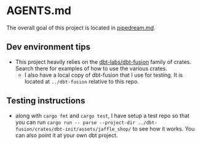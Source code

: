 # AGENTS.md
The overall goal of this project is located in [pipedream.md](pipedream.md).
 
## Dev environment tips
- This project heavily relies on the [dbt-labs/dbt-fusion](https://github.com/dbt-labs/dbt-fusion) family of crates.  Search there for examples of how to use the various crates.
  * I also have a local copy of dbt-fusion that I use for testing.  It is located at `../dbt-fusion` relative to this repo.

 
## Testing instructions
- along with `cargo fmt` and `cargo test`, I have setup a test repo so that you can run `cargo run -- parse --project-dir ../dbt-fusion/crates/dbt-init/assets/jaffle_shop/` to see how it works.  You can also point it at your own dbt project.
 
